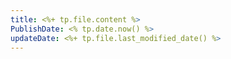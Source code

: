 ```yaml
---
title: <%+ tp.file.content %>
PublishDate: <% tp.date.now() %>
updateDate: <%+ tp.file.last_modified_date() %>
---
```

